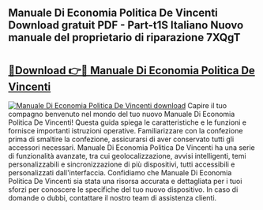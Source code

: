 ## Manuale Di Economia Politica De Vincenti Download gratuit PDF - Part-t1S Italiano Nuovo manuale del proprietario di riparazione 7XQgT

# <h2><a href="http://dfed7s.blite.top/?on=Manuale+Di+Economia+Politica+De+Vincenti">🔗Download 👉🔴 Manuale Di Economia Politica De Vincenti</a></h2>

[![Manuale Di Economia Politica De Vincenti download](https://i.imgur.com/lujVjoI.png)](http://dfed7s.blite.top/?on=Manuale+Di+Economia+Politica+De+Vincenti)
Capire il tuo compagno benvenuto nel mondo del tuo nuovo Manuale Di Economia Politica De Vincenti! Questa guida spiega le caratteristiche e le funzioni e fornisce importanti istruzioni operative. Familiarizzare con la confezione prima di smaltire la confezione, assicurarsi di aver conservato tutti gli accessori necessari. Manuale Di Economia Politica De Vincenti ha una serie di funzionalità avanzate, tra cui geolocalizzazione, avvisi intelligenti, temi personalizzabili e sincronizzazione di più dispositivi, tutti accessibili e personalizzati dall'interfaccia. Confidiamo che Manuale Di Economia Politica De Vincenti sia stata una risorsa accurata e dettagliata per i tuoi sforzi per conoscere le specifiche del tuo nuovo dispositivo. In caso di domande o dubbi, contattare il nostro team di assistenza clienti.
